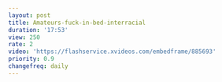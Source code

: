 ```yaml
---
layout: post
title: Amateurs-fuck-in-bed-interracial
duration: '17:53'
view: 250
rate: 2
video: 'https://flashservice.xvideos.com/embedframe/885693'
priority: 0.9
changefreq: daily
---
```


